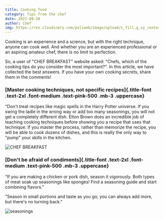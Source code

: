 ```yaml
---
title: Cooking food
category: Tips from the chef
date: 2022-09-20
author: Chef
img: https://res.cloudinary.com/poliweb/image/upload/c_fill,g_xy_center,h_380,w_1740,x_1125,y_210/v1663917404/CHEF%20BREAKFAST/pexels-photo-3217146_bjfmpu.webp
---
```


Cooking is an experience and a science, but with the right technique, anyone can cook well. And whether you are an experienced professional or an aspiring amateur chef, there is no limit to perfection.
<!-- more -->
So, a user of "CHEF BREAKFAST" website asked: "Chefs, which of the cooking tips do you consider the most important?". In this article, we have collected the best answers. If you have your own cooking secrets, share them in the comments!

### [Master cooking techniques, not specific recipes]{.title-font .text-2xl .font-medium .text-pink-500 .mb-3 .uppercase}

“Don't treat recipes like magic spells in the Harry Potter universe. If you swing the ladle in the wrong way or add too many seasonings, you will not get a completely different dish. Elton Brown does an incredible job of teaching cooking techniques before showing you a recipe that uses that technique. If you master the process, rather than memorize the recipe, you will be able to cook dozens of dishes, and this is really the only way to "pump" your skills in the kitchen.

![CHEF BREAKFAST](https://res.cloudinary.com/poliweb/image/upload/c_fill,g_south,h_800,w_1000/v1662956031/CHEF%20BREAKFAST/photo-1532635211-8ec15f2ce05c_v5zx8d.webp)


### [Don't be afraid of condiments]{.title-font .text-2xl .font-medium .text-pink-500 .mb-3 .uppercase}

“If you are making a chicken or pork dish, season it vigorously. Both types of meat soak up seasonings like sponges! Find a seasoning guide and start combining flavors."

"Season in small portions and taste as you go; you can always add more, but there's no turning back."

![seasonings](https://res.cloudinary.com/poliweb/image/upload/c_fill,g_center,w_1000/v1663918065/CHEF%20BREAKFAST/pexels-photo-678414_dhdjdz.webp)